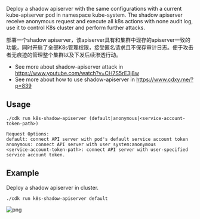 Deploy a shadow apiserver with the same configurations with a current kube-apiserver pod in namespace kube-system. The shadow apiserver receive anonymous request and execute all k8s actions with none audit log, use it to control K8s cluster and perform further attacks.  
   
部署一个shadow apiserver，该apiserver具有和集群中现存的apiserver一致的功能，同时开启了全部K8s管理权限，接受匿名请求且不保存审计日志。便于攻击者无痕迹的管理整个集群以及下发后续渗透行动。  
  
* See more about shadow-apiserver attack in https://www.youtube.com/watch?v=CH7S5rE3j8w  
* See more about how to use shadow-apiserver in https://www.cdxy.me/?p=839
  
## Usage
```
./cdk run k8s-shadow-apiserver (default|anonymous|<service-account-token-path>)

Request Options:
default: connect API server with pod's default service account token
anonymous: connect API server with user system:anonymous
<service-account-token-path>: connect API server with user-specified service account token.
```

## Example

Deploy a shadow apiserver in cluster.  
  
```
./cdk run k8s-shadow-apiserver default
```

![png](https://static.cdxy.me/cuimage/20210116191748_Ywv9jH_Screenshot.jpeg)
